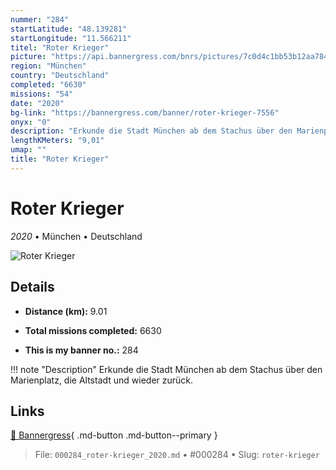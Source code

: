 ```yaml
---
nummer: "284"
startLatitude: "48.139281"
startLongitude: "11.566211"
titel: "Roter Krieger"
picture: "https://api.bannergress.com/bnrs/pictures/7c0d4c1bb53b12aa7849dbe5d1150d9a"
region: "München"
country: "Deutschland"
completed: "6630"
missions: "54"
date: "2020"
bg-link: "https://bannergress.com/banner/roter-krieger-7556"
onyx: "0"
description: "Erkunde die Stadt München ab dem Stachus über den Marienplatz, die Altstadt und wieder zurück."
lengthKMeters: "9,01"
umap: ""
title: "Roter Krieger"
---
```

# Roter Krieger

*2020* • München • Deutschland

![Roter Krieger](https://api.bannergress.com/bnrs/pictures/7c0d4c1bb53b12aa7849dbe5d1150d9a)

## Details
- **Distance (km):** 9.01

- **Total missions completed:** 6630
- **This is my banner no.:** 284


!!! note "Description"
    Erkunde die Stadt München ab dem Stachus über den Marienplatz, die Altstadt und wieder zurück.



## Links
[🔗 Bannergress](https://bannergress.com/banner/roter-krieger-7556){ .md-button .md-button--primary }



> File: `000284_roter-krieger_2020.md` • #000284 • Slug: `roter-krieger`
